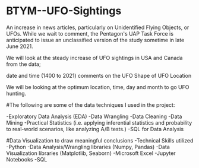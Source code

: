 # BTYM--UFO-Sightings

An increase in news articles, particularly on Unidentified Flying Objects, or UFOs. While we wait to comment, the Pentagon's UAP Task Force is anticipated to issue an unclassified version of the study sometime in late June 2021.

We will look at the steady increase of UFO sightings in USA and Canada from the data;

date and time (1400 to 2021)
comments on the UFO
Shape of UFO
Location

We will be looking at the optimum location, time, day and month to go UFO hunting.


#The following are some of the data techniques I used in the project:

-Exploratory Data Analysis (EDA)
-Data Wrangling
-Data Cleaning
-Data Mining
-Practical Statistics (i.e. applying inferential statistics and probability to real-world scenarios, like analyzing A/B tests.)
-SQL for Data Analysis

#Data Visualization to draw meaningful conclusions
-Technical Skills utilized
-Python
-Data Analysis/Wrangling libraries (Numpy, Pandas)
-Data Visualization libraries (Matplotlib, Seaborn)
-Microsoft Excel
-Jupyter Notebooks
-SQL
